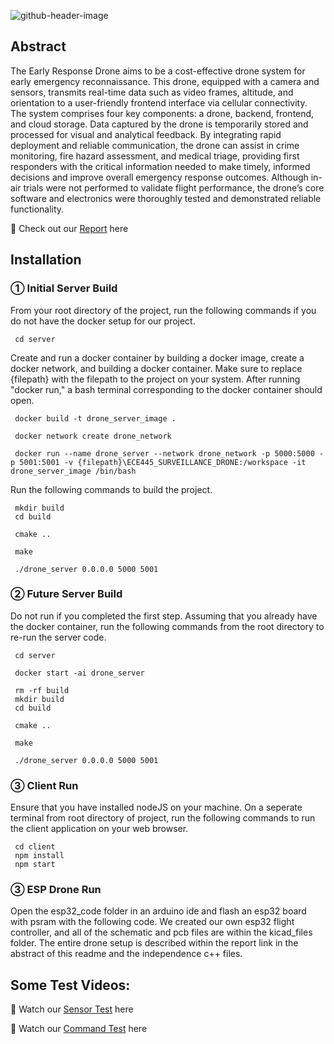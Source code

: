 ![github-header-image](https://github.com/user-attachments/assets/4e651e73-99ea-4827-9356-7bf62af4c347)

## Abstract

The Early Response Drone aims to be a cost-effective drone system for early emergency reconnaissance. This drone, equipped with a camera and sensors, transmits real-time data such as video frames, altitude, and orientation to a user-friendly frontend interface via cellular connectivity. The system comprises four key components: a drone, backend, frontend, and cloud storage. Data captured by the drone is temporarily stored and processed for visual and analytical feedback. By integrating rapid deployment and reliable communication, the drone can assist in crime monitoring, fire hazard assessment, and medical triage, providing first responders with the critical information needed to make timely, informed decisions and improve overall emergency response outcomes. Although in-air trials were not performed to validate flight performance, the drone’s core software and electronics were thoroughly tested and demonstrated reliable functionality.

🚀 Check out our [Report](https://docs.google.com/document/d/1GGGv41obI-07fPF-_esPq27CqVMIz6DOAviRRR1eaIU/edit?tab=t.0) here

## Installation

### ① Initial Server Build

From your root directory of the project, run the following commands if you do not have the docker setup for our project.

```
 cd server
```

Create and run a docker container by building a docker image, create a docker network, and building a docker container. Make sure to replace {filepath} with the filepath to the project on your system. After running "docker run," a bash terminal corresponding to the docker container should open. 

```
 docker build -t drone_server_image .
```
```
 docker network create drone_network 
```
```
 docker run --name drone_server --network drone_network -p 5000:5000 -p 5001:5001 -v {filepath}\ECE445_SURVEILLANCE_DRONE:/workspace -it drone_server_image /bin/bash
```

Run the following commands to build the project.
```
 mkdir build
 cd build
```
```
 cmake ..
```
```
 make
```
```
 ./drone_server 0.0.0.0 5000 5001
```

### ② Future Server Build

Do not run if you completed the first step. Assuming that you already have the docker container, run the following commands from the root directory to re-run the server code. 
```
 cd server
```
```
 docker start -ai drone_server
```
```
 rm -rf build
 mkdir build
 cd build
```
```
 cmake ..
```
```
 make
```
```
 ./drone_server 0.0.0.0 5000 5001
```

### ③ Client Run

Ensure that you have installed nodeJS on your machine. On a seperate terminal from root directory of project, run the following commands to run the client application on your web browser.

```
 cd client
 npm install
 npm start
```

### ③ ESP Drone Run

Open the esp32_code folder in an arduino ide and flash an esp32 board with psram with the following code. We created our own esp32 flight controller, and all of the schematic and pcb files are within the kicad_files folder. The entire drone setup is described within the report link in the abstract of this readme and the independence c++ files.

## Some Test Videos:
📡 Watch our [Sensor Test](https://drive.google.com/file/d/1JHddWSbrLJgTwXRT1GT1PC6u4QnlyP4Z/view?usp=sharing) here

🤖 Watch our [Command Test](https://drive.google.com/file/d/1ZHc8pTtDRF40xnmZzDQPJSrRR4m5kNAQ/view?usp=sharing) here
